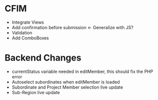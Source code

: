 CFIM
====

- Integrate Views
- Add confirmation before submission <- Generalize with JS?
- Validation
- Add ComboBoxes

Backend Changes
===============

- currentStatus variable needed in editMember, this should fix the PHP error
- Autoselect subordinates when editMember is loaded
- Subordinate and Project Member selection live update
- Sub-Region live update